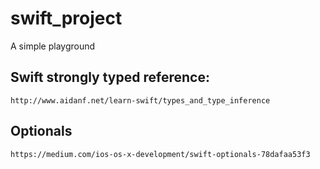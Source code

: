 # swift_project

A simple playground

## Swift strongly typed reference:
```
http://www.aidanf.net/learn-swift/types_and_type_inference
```

## Optionals
```
https://medium.com/ios-os-x-development/swift-optionals-78dafaa53f3
```
